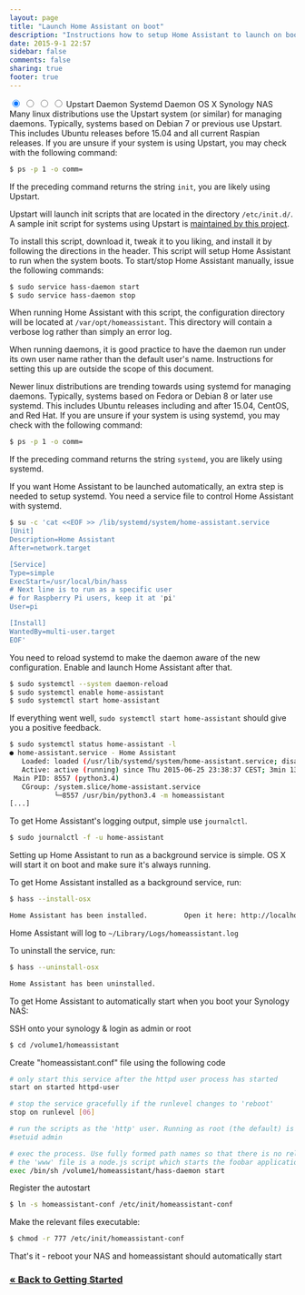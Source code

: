 ```yaml
---
layout: page
title: "Launch Home Assistant on boot"
description: "Instructions how to setup Home Assistant to launch on boot on various platforms."
date: 2015-9-1 22:57
sidebar: false
comments: false
sharing: true
footer: true
---
```


<div class='advanced-installs-container' markdown='0'>
<input name='advanced-installs' type='radio' id='upstart-install' checked>
<input name='advanced-installs' type='radio' id='systemd-install'>
<input name='advanced-installs' type='radio' id='osx-install'>
<input name='advanced-installs' type='radio' id='synology-install'>
<label class='menu-selector upstart' for='upstart-install'>Upstart Daemon</label>
<label class='menu-selector systemd' for='systemd-install'>Systemd Daemon</label>
<label class='menu-selector osx' for='osx-install'>OS X</label>
<label class='menu-selector synology' for='synology-install'>Synology NAS</label>

<div class='advanced-installs upstart' markdown='1'>
Many linux distributions use the Upstart system (or similar) for managing daemons. Typically, systems based on Debian 7 or previous use Upstart. This includes Ubuntu releases before 15.04 and all current Raspian releases. If you are unsure if your system is using Upstart, you may check with the following command:

```bash
$ ps -p 1 -o comm=
```

If the preceding command returns the string `init`, you are likely using Upstart.

Upstart will launch init scripts that are located in the directory `/etc/init.d/`. A sample init script for systems using Upstart is <a href="https://raw.githubusercontent.com/balloob/home-assistant/dev/script/hass-daemon">maintained by this project</a>.

To install this script, download it, tweak it to you liking, and install it by following the directions in the header. This script will setup Home Assistant to run when the system boots. To start/stop Home Assistant manually, issue the following commands:


```bash
$ sudo service hass-daemon start
$ sudo service hass-daemon stop
```

When running Home Assistant with this script, the configuration directory will be located at `/var/opt/homeassistant`. This directory will contain a verbose log rather than simply an error log.

When running daemons, it is good practice to have the daemon run under its own user name rather than the default user's name. Instructions for setting this up are outside the scope of this document.
</div> <!-- UPSTART -->

<div class='advanced-installs systemd' markdown='1'>
Newer linux distributions are trending towards using systemd for managing daemons. Typically, systems based on Fedora or Debian 8 or later use systemd. This includes Ubuntu releases including and after 15.04, CentOS, and Red Hat. If you are unsure if your system is using systemd, you may check with the following command:


```bash
$ ps -p 1 -o comm=
```

If the preceding command returns the string `systemd`, you are likely using systemd.

If you want Home Assistant to be launched automatically, an extra step is needed to setup systemd. You need a service file to control Home Assistant with systemd.


```bash
$ su -c 'cat <<EOF >> /lib/systemd/system/home-assistant.service
[Unit]
Description=Home Assistant
After=network.target

[Service]
Type=simple
ExecStart=/usr/local/bin/hass
# Next line is to run as a specific user
# for Raspberry Pi users, keep it at 'pi'
User=pi

[Install]
WantedBy=multi-user.target
EOF'

```

You need to reload systemd to make the daemon aware of the new configuration. Enable and launch Home Assistant after that.


```bash
$ sudo systemctl --system daemon-reload
$ sudo systemctl enable home-assistant
$ sudo systemctl start home-assistant

```

If everything went well, `sudo systemctl start home-assistant` should give you a positive feedback.


```bash
$ sudo systemctl status home-assistant -l
● home-assistant.service - Home Assistant
   Loaded: loaded (/usr/lib/systemd/system/home-assistant.service; disabled; vendor preset: disabled)
   Active: active (running) since Thu 2015-06-25 23:38:37 CEST; 3min 13s ago
 Main PID: 8557 (python3.4)
   CGroup: /system.slice/home-assistant.service
           └─8557 /usr/bin/python3.4 -m homeassistant
[...]

```

To get Home Assistant's logging output, simple use `journalctl`.


```bash
$ sudo journalctl -f -u home-assistant
```

</div> <!-- SYSTEMD -->

<div class='advanced-installs osx' markdown='1'>
Setting up Home Assistant to run as a background service is simple. OS X will start it on boot and make sure it's always running.

To get Home Assistant installed as a background service, run:


```bash
$ hass --install-osx

Home Assistant has been installed.         Open it here: http://localhost:8123
```

Home Assistant will log to `~/Library/Logs/homeassistant.log`

To uninstall the service, run:

```bash
$ hass --uninstall-osx

Home Assistant has been uninstalled.
```

</div> <!-- OSX -->

<div class='advanced-installs synology' markdown='1'>
To get Home Assistant to automatically start when you boot your Synology NAS:

SSH onto your synology & login as admin or root
```bash
$ cd /volume1/homeassistant
```
Create "homeassistant.conf" file using the following code
```bash
# only start this service after the httpd user process has started
start on started httpd-user

# stop the service gracefully if the runlevel changes to 'reboot'
stop on runlevel [06]

# run the scripts as the 'http' user. Running as root (the default) is a bad ide
#setuid admin

# exec the process. Use fully formed path names so that there is no reliance on
# the 'www' file is a node.js script which starts the foobar application.
exec /bin/sh /volume1/homeassistant/hass-daemon start
```
Register the autostart
```bash
$ ln -s homeassistant-conf /etc/init/homeassistant-conf
```
Make the relevant files executable:
```bash
$ chmod -r 777 /etc/init/homeassistant-conf
```
That's it - reboot your NAS and homeassistant should automatically start
</div> <!-- SYNOLOGY -->
</div>

### [&laquo; Back to Getting Started](/getting-started/)
